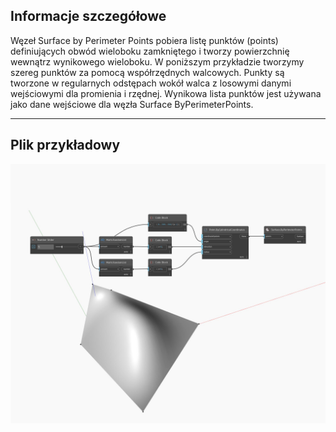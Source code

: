 ## Informacje szczegółowe
Węzeł Surface by Perimeter Points pobiera listę punktów (points) definiujących obwód wieloboku zamkniętego i tworzy powierzchnię wewnątrz wynikowego wieloboku. W poniższym przykładzie tworzymy szereg punktów za pomocą współrzędnych walcowych. Punkty są tworzone w regularnych odstępach wokół walca z losowymi danymi wejściowymi dla promienia i rzędnej. Wynikowa lista punktów jest używana jako dane wejściowe dla węzła Surface ByPerimeterPoints.
___
## Plik przykładowy

![ByPerimeterPoints](./Autodesk.DesignScript.Geometry.Surface.ByPerimeterPoints_img.jpg)

